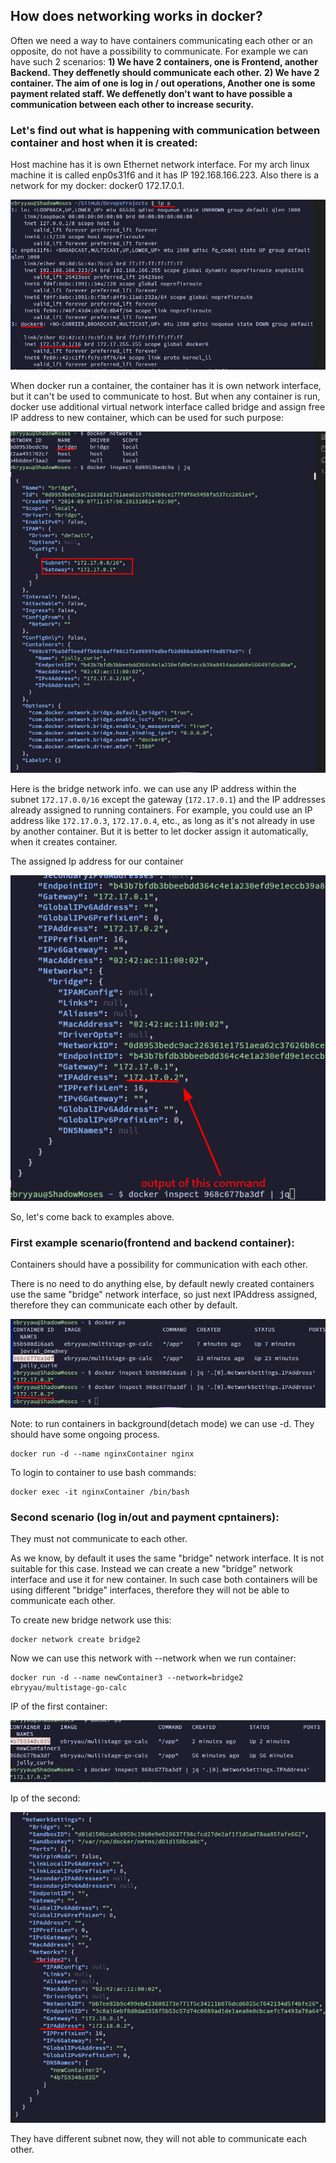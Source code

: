 ## How does networking works in docker?

Often we need a way to have containers communicating each other or an opposite, do not have a possibility to communicate.
For example we can have such 2 scenarios:
**1) We have 2 containers, one is Frontend, another Backend. They deffenetly should communicate each other.**
**2) We have 2 container. The aim of one is log in / out operations, Another one is some payment related staff. We deffenetly don't want to have possible a communication between each other to increase security.**

### Let's find out what is happening with communication between container and host when it is created:

Host machine has it is own Ethernet network interface. For my arch linux machine it is called enp0s31f6 and it has IP 192.168.166.223. Also there is a network for my docker: docker0 172.17.0.1.

![](https://github.com/Briez-b/DevOpsNotes/blob/main/Attachments/Pasted%20image%2020240908132427.png)

When docker run a container, the container has it is own network interface, but it can't be used to communicate to host. 
But when any container is run, docker use additional virtual network interface called bridge and assign free IP address to
new container, which can be used for such purpose:

![](https://github.com/Briez-b/DevOpsNotes/blob/main/Attachments/Pasted%20image%2020240908133355.png)

Here is the bridge network info. we can use any IP address within the subnet `172.17.0.0/16` except the gateway (`172.17.0.1`) and the IP addresses already assigned to running containers. For example, you could use an IP address like `172.17.0.3`, `172.17.0.4`, etc., as long as it's not already in use by another container. But it is better to let docker assign it automatically, when it creates container.

The assigned Ip address for our container

![](https://github.com/Briez-b/DevOpsNotes/blob/main/Attachments/Pasted%20image%2020240908133755.png)

So, let's come back to examples above.
### First example scenario(frontend and backend container): 
Containers should have a possibility for communication with each other.

There is no need to do anything else, by default newly created containers use the same "bridge" network interface, so just next IPAddress assigned, therefore they can communicate each other by default.

![](https://github.com/Briez-b/DevOpsNotes/blob/main/Attachments/Pasted%20image%2020240908135419.png)

Note: to run containers in background(detach mode) we can use -d. They should have some ongoing process.
```
docker run -d --name nginxContainer nginx
```
To login to container to use bash commands:
```
docker exec -it nginxContainer /bin/bash
```
### Second scenario (log in/out and payment cpntainers):
They must not communicate to each other.

As we know, by default it uses the same "bridge" network interface. It is not suitable for this case.  Instead we can create a new "bridge" network interface and use it for new container. In such case both containers will be using different "bridge" interfaces, therefore they will not be able to communicate each other.

To create new bridge network use this:
```
docker network create bridge2
```

Now we can use this network with --network when we run container:
```
docker run -d --name newContainer3 --network=bridge2 ebryyau/multistage-go-calc
```
IP of the first container:

![](https://github.com/Briez-b/DevOpsNotes/blob/main/Attachments/Pasted%20image%2020240908142806.png)

Ip of the second:

![](https://github.com/Briez-b/DevOpsNotes/blob/main/Attachments/Pasted%20image%2020240908142731.png)

They have different subnet now, they will not able to communicate each other.
